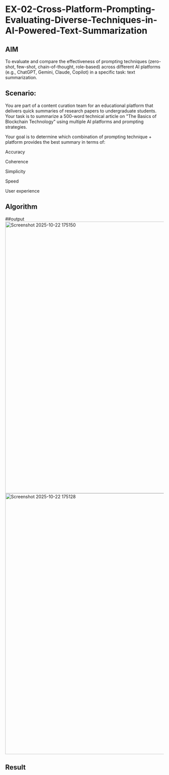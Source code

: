 # EX-02-Cross-Platform-Prompting-Evaluating-Diverse-Techniques-in-AI-Powered-Text-Summarization

## AIM
To evaluate and compare the effectiveness of prompting techniques (zero-shot, few-shot, chain-of-thought, role-based) across different AI platforms (e.g., ChatGPT, Gemini, Claude, Copilot) in a specific task: text summarization.

## Scenario:
You are part of a content curation team for an educational platform that delivers quick summaries of research papers to undergraduate students. Your task is to summarize a 500-word technical article on "The Basics of Blockchain Technology" using multiple AI platforms and prompting strategies.

Your goal is to determine which combination of prompting technique + platform provides the best summary in terms of:

Accuracy

Coherence

Simplicity

Speed

User experience

## Algorithm

##output
<img width="1121" height="862" alt="Screenshot 2025-10-22 175150" src="https://github.com/user-attachments/assets/e9807105-babc-440c-a5cc-59f4a098fe84" />
<img width="1125" height="828" alt="Screenshot 2025-10-22 175128" src="https://github.com/user-attachments/assets/3f5dcfbc-26b8-41a7-8156-5ed88a9c4bd2" />

## Result


